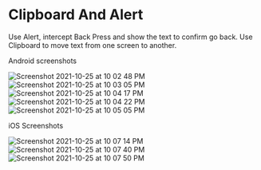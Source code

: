 # Clipboard And Alert
Use Alert, intercept Back Press and show the text to confirm go back.
Use Clipboard to move text from one screen to another.

Android screenshots

![Screenshot 2021-10-25 at 10 02 48 PM](https://user-images.githubusercontent.com/65220903/138736527-ab030d96-307f-4b95-879b-016ba10421c8.png)
![Screenshot 2021-10-25 at 10 03 05 PM](https://user-images.githubusercontent.com/65220903/138736547-9a9b6cbb-2a61-4834-a4d4-3e7894bf574c.png)
![Screenshot 2021-10-25 at 10 04 17 PM](https://user-images.githubusercontent.com/65220903/138736560-fbd3475d-3565-473e-8181-c80879c7bdc7.png)
![Screenshot 2021-10-25 at 10 04 22 PM](https://user-images.githubusercontent.com/65220903/138736563-cca16b8a-fb82-4e7f-9d64-b5fef2371cc8.png)
![Screenshot 2021-10-25 at 10 05 05 PM](https://user-images.githubusercontent.com/65220903/138736565-e30ea089-d357-485a-a036-653febab6107.png)

iOS Screenshots

![Screenshot 2021-10-25 at 10 07 14 PM](https://user-images.githubusercontent.com/65220903/138736631-0f06136a-8b38-4d62-b8c8-8e7fb4225ea0.png)
![Screenshot 2021-10-25 at 10 07 40 PM](https://user-images.githubusercontent.com/65220903/138736642-a4839de3-815a-4a25-a85e-3ebc0c0506e8.png)
![Screenshot 2021-10-25 at 10 07 50 PM](https://user-images.githubusercontent.com/65220903/138736649-8286bb51-6e18-4398-a977-9e70f9dce722.png)
